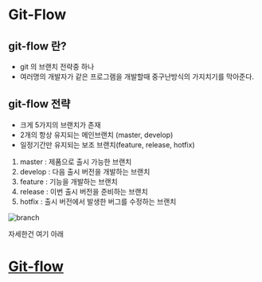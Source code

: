 # Git-Flow

## git-flow 란?
* git 의 브랜치 전략중 하나
*  여러명의 개발자가 같은 프로그램을 개발할때 중구난방식의 가지치기를 막아준다.


## git-flow 전략
* 크게 5가지의 브랜치가 존재
* 2개의 항상 유지되는 메인브랜치 (master, develop)
* 일정기간만 유지되는 보조 브랜치(feature, release, hotfix)

1. master : 제품으로 출시 가능한 브랜치
2. develop : 다음 출시 버전을 개발하는 브랜치
3. feature : 기능을 개발하는 브랜치
4. release : 이번 출시 버전을 준비하는 브랜치
5. hotfix : 출시 버전에서 발생한 버그를 수정하는 브랜치

![branch](https://techblog.woowahan.com/wp-content/uploads/img/2017-10-30/git-flow_overall_graph.png)

자세한건 여기 아래
# [Git-flow](https://techblog.woowahan.com/2553/)